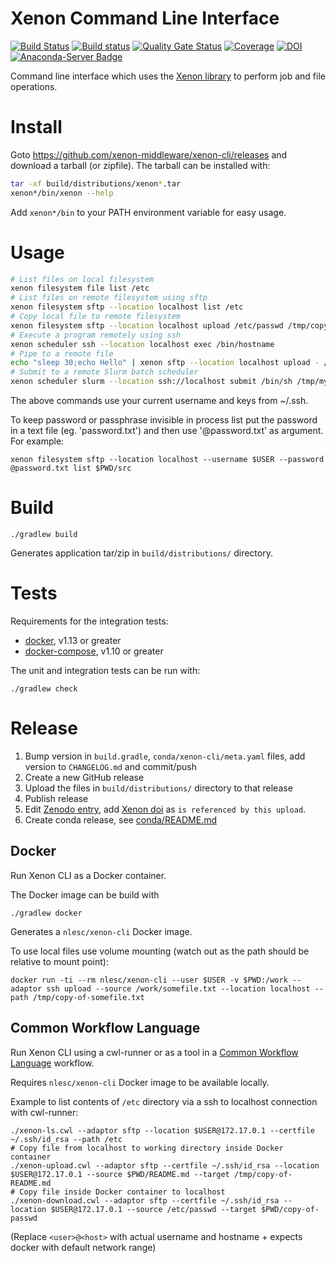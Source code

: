 # Xenon Command Line Interface

[![Build Status](https://travis-ci.org/xenon-middleware/xenon-cli.svg?branch=master)](https://travis-ci.org/xenon-middleware/xenon-cli)
[![Build status](https://ci.appveyor.com/api/projects/status/vki0xma8y7glpt09/branch/master?svg=true)](https://ci.appveyor.com/project/xenon-middleware/xenon-cli/branch/master)
[![Quality Gate Status](https://sonarcloud.io/api/project_badges/measure?project=xenon-middleware_xenon-cli&metric=alert_status)](https://sonarcloud.io/dashboard?id=xenon-middleware_xenon-cli)
[![Coverage](https://sonarcloud.io/api/project_badges/measure?project=xenon-middleware_xenon-cli&metric=coverage)](https://sonarcloud.io/dashboard?id=xenon-middleware_xenon-cli)
[![DOI](https://zenodo.org/badge/80642209.svg)](https://zenodo.org/badge/latestdoi/80642209)
[![Anaconda-Server Badge](https://anaconda.org/nlesc/xenon-cli/badges/installer/conda.svg)](https://anaconda.org/NLeSC/xenon-cli)

Command line interface which uses the [Xenon library](https://xenon-middleware.github.io/xenon) to perform job and file operations.

# Install

Goto https://github.com/xenon-middleware/xenon-cli/releases and download a tarball (or zipfile).
The tarball can be installed with:
```bash
tar -xf build/distributions/xenon*.tar
xenon*/bin/xenon --help
```
Add `xenon*/bin` to your PATH environment variable for easy usage.

# Usage

```bash
# List files on local filesystem
xenon filesystem file list /etc
# List files on remote filesystem using sftp
xenon filesystem sftp --location localhost list /etc
# Copy local file to remote filesystem
xenon filesystem sftp --location localhost upload /etc/passwd /tmp/copy-of-passwd
# Execute a program remotely using ssh
xenon scheduler ssh --location localhost exec /bin/hostname
# Pipe to a remote file
echo "sleep 30;echo Hello" | xenon sftp --location localhost upload - /tmp/myjob.sh
# Submit to a remote Slurm batch scheduler
xenon scheduler slurm --location ssh://localhost submit /bin/sh /tmp/myjob.sh
```

The above commands use your current username and keys from ~/.ssh.

To keep password or passphrase invisible in process list put the password in a text file (eg. 'password.txt') and then use '@password.txt' as argument.
For example:
```
xenon filesystem sftp --location localhost --username $USER --password @password.txt list $PWD/src
```

# Build

```
./gradlew build
```

Generates application tar/zip in `build/distributions/` directory.

# Tests

Requirements for the integration tests:
* [docker](https://docs.docker.com/engine/installation/), v1.13 or greater
* [docker-compose](https://docs.docker.com/compose/), v1.10 or greater

The unit and integration tests can be run with:
```
./gradlew check
```

# Release

1. Bump version in `build.gradle`, `conda/xenon-cli/meta.yaml` files, add version to `CHANGELOG.md` and commit/push
2. Create a new GitHub release
3. Upload the files in `build/distributions/` directory to that release
4. Publish release
5. Edit [Zenodo entry](https://doi.org/10.5281/zenodo.597603), add [Xenon doi](https://doi.org/10.5281/zenodo.597993) as `is referenced by this upload`.
6. Create conda release, see [conda/README.md](conda/README.md)

## Docker

Run Xenon CLI as a Docker container.

The Docker image can be build with
```
./gradlew docker
```

Generates a `nlesc/xenon-cli` Docker image.

To use local files use volume mounting (watch out as the path should be relative to mount point):
```
docker run -ti --rm nlesc/xenon-cli --user $USER -v $PWD:/work --adaptor ssh upload --source /work/somefile.txt --location localhost --path /tmp/copy-of-somefile.txt
```

## Common Workflow Language

Run Xenon CLI using a cwl-runner or as a tool in a [Common Workflow Language](http://www.commonwl.org/) workflow.

Requires `nlesc/xenon-cli` Docker image to be available locally.

Example to list contents of `/etc` directory via a ssh to localhost connection with cwl-runner:
```
./xenon-ls.cwl --adaptor sftp --location $USER@172.17.0.1 --certfile ~/.ssh/id_rsa --path /etc
# Copy file from localhost to working directory inside Docker container
./xenon-upload.cwl --adaptor sftp --certfile ~/.ssh/id_rsa --location $USER@172.17.0.1 --source $PWD/README.md --target /tmp/copy-of-README.md
# Copy file inside Docker container to localhost
./xenon-download.cwl --adaptor sftp --certfile ~/.ssh/id_rsa --location $USER@172.17.0.1 --source /etc/passwd --target $PWD/copy-of-passwd
```
(Replace `<user>@<host>` with actual username and hostname + expects docker with default network range)
